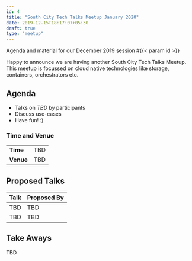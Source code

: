 ```yaml
---
id: 4
title: "South City Tech Talks Meetup January 2020"
date: 2019-12-15T18:17:07+05:30
draft: true
type: "meetup"
---
```


Agenda and material for our December 2019 session #{{< param id >}}

Happy to announce we are having another South City Tech Talks Meetup. This meetup is focussed on cloud native technologies like storage, containers, orchestrators etc.

<!--more-->

## Agenda

* Talks on *TBD* by participants
* Discuss use-cases
* Have fun! :)

### Time and Venue

|           |     |
| --------- | --- |
| **Time**  | TBD |
| **Venue** | TBD |

## Proposed Talks

| Talk                                       | Proposed By |
| ------------------------------------------ | ----------- |
| TBD      | TBD    |
| TBD | TBD      |

## Take Aways

TBD
